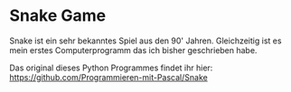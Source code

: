# Snake Game

Snake ist ein sehr bekanntes Spiel aus den 90' Jahren. Gleichzeitig ist es mein erstes Computerprogramm das ich bisher geschrieben habe. 

Das original dieses Python Programmes findet ihr hier: https://github.com/Programmieren-mit-Pascal/Snake